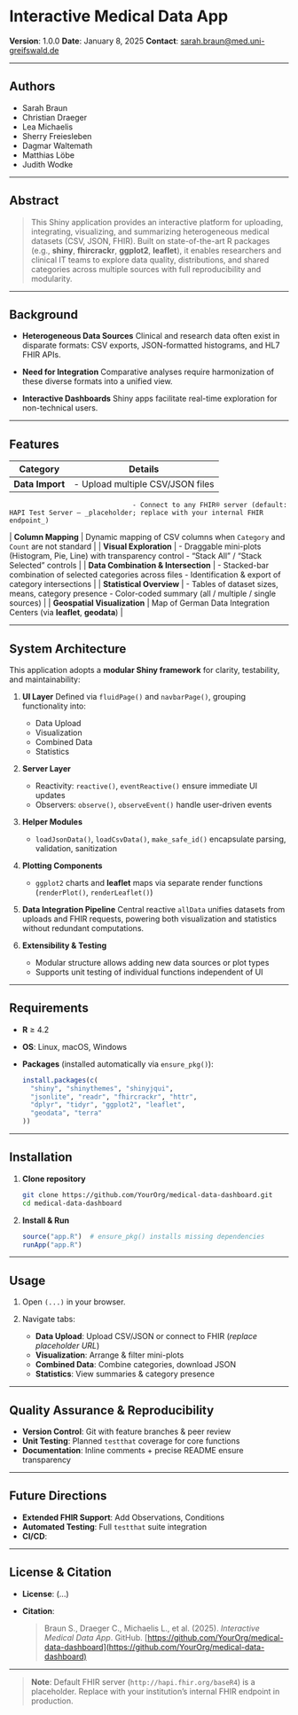 # Interactive Medical Data App

**Version**: 1.0.0
**Date**: January 8, 2025
**Contact**: [sarah.braun@med.uni-greifswald.de](mailto:sarah.braun@med.uni-greifswald.de)

---

## Authors

* Sarah Braun
* Christian Draeger
* Lea Michaelis
* Sherry Freiesleben
* Dagmar Waltemath
* Matthias Löbe
* Judith Wodke

---

## Abstract

> This Shiny application provides an interactive platform for uploading, integrating, visualizing, and summarizing heterogeneous medical datasets (CSV, JSON, FHIR). Built on state-of-the-art R packages (e.g., **shiny**, **fhircrackr**, **ggplot2**, **leaflet**), it enables researchers and clinical IT teams to explore data quality, distributions, and shared categories across multiple sources with full reproducibility and modularity.

---

## Background

* **Heterogeneous Data Sources**
  Clinical and research data often exist in disparate formats: CSV exports, JSON-formatted histograms, and HL7 FHIR APIs.

* **Need for Integration**
  Comparative analyses require harmonization of these diverse formats into a unified view.

* **Interactive Dashboards**
  Shiny apps facilitate real-time exploration for non-technical users.

---

## Features

| Category        | Details                          |
| --------------- | -------------------------------- |
| **Data Import** | - Upload multiple CSV/JSON files |

```
                               - Connect to any FHIR® server (default: HAPI Test Server – _placeholder; replace with your internal FHIR endpoint_)
```

\| **Column Mapping**            | Dynamic mapping of CSV columns when `Category` and `Count` are not standard               |
\| **Visual Exploration**        | - Draggable mini-plots (Histogram, Pie, Line) with transparency control
\- “Stack All” / “Stack Selected” controls                                               |
\| **Data Combination & Intersection** | - Stacked-bar combination of selected categories across files
\- Identification & export of category intersections                                    |
\| **Statistical Overview**      | - Tables of dataset sizes, means, category presence
\- Color-coded summary (all / multiple / single sources)                                |
\| **Geospatial Visualization**  | Map of German Data Integration Centers (via **leaflet**, **geodata**)                     |

---

## System Architecture

This application adopts a **modular Shiny framework** for clarity, testability, and maintainability:

1. **UI Layer**
   Defined via `fluidPage()` and `navbarPage()`, grouping functionality into:

   * Data Upload
   * Visualization
   * Combined Data
   * Statistics

2. **Server Layer**

   * Reactivity: `reactive()`, `eventReactive()` ensure immediate UI updates
   * Observers: `observe()`, `observeEvent()` handle user-driven events

3. **Helper Modules**

   * `loadJsonData()`, `loadCsvData()`, `make_safe_id()` encapsulate parsing, validation, sanitization

4. **Plotting Components**

   * `ggplot2` charts and **leaflet** maps via separate render functions (`renderPlot()`, `renderLeaflet()`)

5. **Data Integration Pipeline**
   Central reactive `allData` unifies datasets from uploads and FHIR requests, powering both visualization and statistics without redundant computations.

6. **Extensibility & Testing**

   * Modular structure allows adding new data sources or plot types
   * Supports unit testing of individual functions independent of UI

---

## Requirements

* **R** ≥ 4.2
* **OS**: Linux, macOS, Windows
* **Packages** (installed automatically via `ensure_pkg()`):

  ```r
  install.packages(c(
    "shiny", "shinythemes", "shinyjqui",
    "jsonlite", "readr", "fhircrackr", "httr",
    "dplyr", "tidyr", "ggplot2", "leaflet",
    "geodata", "terra"
  ))
  ```

---

## Installation

1. **Clone repository**

   ```bash
   git clone https://github.com/YourOrg/medical-data-dashboard.git
   cd medical-data-dashboard
   ```

2. **Install & Run**

   ```r
   source("app.R")  # ensure_pkg() installs missing dependencies
   runApp("app.R")
   ```

---

## Usage

1. Open `(...)` in your browser.
2. Navigate tabs:

   * **Data Upload**: Upload CSV/JSON or connect to FHIR (*replace placeholder URL*)
   * **Visualization**: Arrange & filter mini-plots
   * **Combined Data**: Combine categories, download JSON
   * **Statistics**: View summaries & category presence

---

## Quality Assurance & Reproducibility

* **Version Control**: Git with feature branches & peer review
* **Unit Testing**: Planned `testthat` coverage for core functions
* **Documentation**: Inline comments + precise README ensure transparency

---

## Future Directions

* **Extended FHIR Support**: Add Observations, Conditions
* **Automated Testing**: Full `testthat` suite integration
* **CI/CD**: 

---

## License & Citation

* **License**: (...)
* **Citation**:

  > Braun S., Draeger C., Michaelis L., et al. (2025). *Interactive Medical Data App*. GitHub. [https://github.com/YourOrg/medical-data-dashboard](https://github.com/YourOrg/medical-data-dashboard)

---

> **Note**: Default FHIR server (`http://hapi.fhir.org/baseR4`) is a placeholder. Replace with your institution’s internal FHIR endpoint in production.


